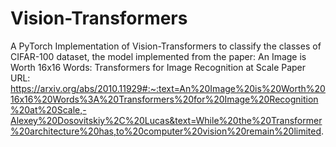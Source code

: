 # Vision-Transformers
A PyTorch Implementation of Vision-Transformers to classify the classes of CIFAR-100 dataset, the model implemented from the paper: An Image is Worth 16x16 Words: Transformers for Image Recognition at Scale
Paper URL: https://arxiv.org/abs/2010.11929#:~:text=An%20Image%20is%20Worth%2016x16%20Words%3A%20Transformers%20for%20Image%20Recognition%20at%20Scale,-Alexey%20Dosovitskiy%2C%20Lucas&text=While%20the%20Transformer%20architecture%20has,to%20computer%20vision%20remain%20limited.
